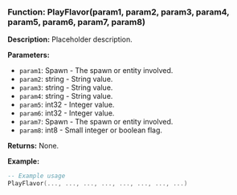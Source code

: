 ### Function: PlayFlavor(param1, param2, param3, param4, param5, param6, param7, param8)

**Description:**
Placeholder description.

**Parameters:**
- `param1`: Spawn - The spawn or entity involved.
- `param2`: string - String value.
- `param3`: string - String value.
- `param4`: string - String value.
- `param5`: int32 - Integer value.
- `param6`: int32 - Integer value.
- `param7`: Spawn - The spawn or entity involved.
- `param8`: int8 - Small integer or boolean flag.

**Returns:** None.

**Example:**

```lua
-- Example usage
PlayFlavor(..., ..., ..., ..., ..., ..., ..., ...)
```
